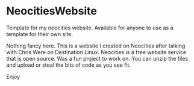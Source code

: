 # NeocitiesWebsite
Template for my neocities website. Available for anyone to use as a template for their own site. 

Nothing fancy here. This is a website I created on Neocities after talking with Chris Were on Destination Linux. Neocities is a free website service that is open source. Was a fun project to work on. You can unzip the files and upload or steal the bits of code as you see fit. 

Enjoy
